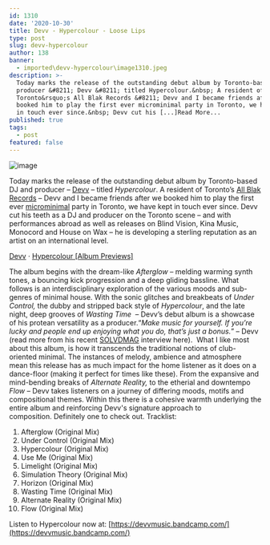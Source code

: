 ```yaml
---
id: 1310
date: '2020-10-30'
title: Devv - Hypercolour - Loose Lips
type: post
slug: devv-hypercolour
author: 138
banner:
  - imported\devv-hypercolour\image1310.jpeg
description: >-
  Today marks the release of the outstanding debut album by Toronto-based DJ and
  producer &#8211; Devv &#8211; titled Hypercolour.&nbsp; A resident of
  Toronto&rsquo;s All Blak Records &#8211; Devv and I became friends after we
  booked him to play the first ever microminimal party in Toronto, we have kept
  in touch ever since.&nbsp; Devv cut his [...]Read More...
published: true
tags:
  - post
featured: false
---
```

![image](../imported\devv-hypercolour\image1310.jpeg)[](https://soundcloud.com/devvmusic "Devv")

Today marks the release of the outstanding debut album by Toronto-based DJ and producer – [Devv](https://www.facebook.com/devvmusic) – titled _Hypercolour_. A resident of Toronto’s [All Blak Records](https://www.facebook.com/allblakrecords) – Devv and I became friends after we booked him to play the first ever [microminimal](https://www.facebook.com/microminimal/) party in Toronto, we have kept in touch ever since. Devv cut his teeth as a DJ and producer on the Toronto scene – and with performances abroad as well as releases on Blind Vision, Kina Music, Monocord and House on Wax – he is developing a sterling reputation as an artist on an international level. 

[Devv](https://soundcloud.com/devvmusic "Devv") · [Hypercolour \[Album Previews\]](https://soundcloud.com/devvmusic/hypercolour-album-previews "Hypercolour [Album Previews]")

The album begins with the dream-like _Afterglow –_ melding warming synth tones, a bouncing kick progression and a deep gliding bassline. What follows is an interdisciplinary exploration of the various moods and sub-genres of minimal house. With the sonic glitches and breakbeats of _Under Control,_ the dubby and stripped back style of _Hypercolour_, and the late night, deep grooves of _Wasting Time_  – Devv’s debut album is a showcase of his protean versatility as a producer.“_Make music for yourself. If you’re lucky and people end up enjoying what you do, that’s just a bonus._” – Devv (read more from his recent [SOLVDMAG](https://solvdmag.com/101-with-devv?fbclid=IwAR24qq_eNH8KyukIOic99d0zRwlHvtPsz9G6xJu2ZYNR3ByeTwFntygS__4) interview here).  What I like most about this album, is how it transcends the traditional notions of club-oriented minimal. The instances of melody, ambience and atmosphere mean this release has as much impact for the home listener as it does on a dance-floor (making it perfect for times like these). From the expansive and mind-bending breaks of _Alternate Reality,_ to the etherial and downtempo _Flow –_ Devv takes listeners on a journey of differing moods, motifs and compositional themes. Within this there is a cohesive warmth underlying the entire album and reinforcing Devv's signature approach to composition. Definitely one to check out. Tracklist: 

1.  Afterglow (Original Mix)
2.  Under Control (Original Mix)
3.  Hypercolour (Original Mix)
4.  Use Me (Original Mix)
5.  Limelight (Original Mix)
6.  Simulation Theory (Original Mix)
7.  Horizon (Original Mix)
8.  Wasting Time (Original Mix)
9.  Alternate Reality (Original Mix)
10.  Flow (Original Mix)

Listen to Hypercolour now at: [](https://devvmusic.bandcamp.com/)[https://devvmusic.bandcamp.com/](https://devvmusic.bandcamp.com/)